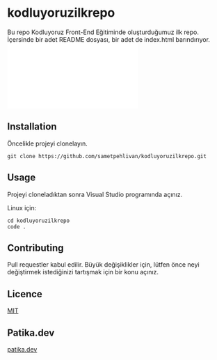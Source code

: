 # kodluyoruzilkrepo
Bu repo Kodluyoruz Front-End Eğitiminde oluşturduğumuz ilk repo. İçersinde bir adet README dosyası, bir adet de index.html barındırıyor.
![Foto](/kodluyoruzilkrepo/index.html)
## Installation


Öncelikle projeyi clonelayın.

```
git clone https://github.com/sametpehlivan/kodluyoruzilkrepo.git
```

## Usage


Projeyi cloneladıktan sonra Visual Studio programında açınız.

Linux için:
```
cd kodluyoruzilkrepo
code .
```

## Contributing


Pull requestler kabul edilir. Büyük değişiklikler için, lütfen önce neyi değiştirmek istediğinizi tartışmak için bir konu açınız.

## Licence 


[MIT](https://choosealicense.com/licenses/mit/)

## Patika.dev


[patika.dev](https://www.patika.dev)